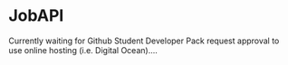 # JobAPI

Currently waiting for Github Student Developer Pack request approval to use online hosting (i.e. Digital Ocean)....
